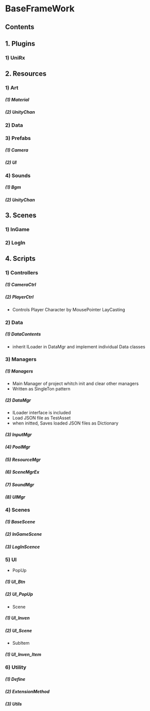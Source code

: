 BaseFrameWork
=============
Contents
--------
## 1. Plugins
### 1) UniRx   
## 2. Resources
### 1) Art   
##### (1) Material   
##### (2) UnityChan   
### 2) Data   
### 3) Prefabs   
##### (1) Camera   
##### (2) UI   
### 4) Sounds   
##### (1) Bgm   
##### (2) UnityChan   
## 3. Scenes
### 1) InGame
### 2) LogIn
## 4. Scripts
### 1) Controllers   
##### (1) CameraCtrl   
##### (2) PlayerCtrl   
   - Controls Player Character by MousePointer LayCasting   
### 2) Data   
##### (1) DataContents   
   - inherit ILoader in DataMgr and implement individual Data classes   
### 3) Managers   
##### (1) Managers   
   - Main Manager of project whitch init and clear other managers   
   - Written as SingleTon pattern   
##### (2) DataMgr
   - ILoader interface is included
   - Load JSON file as TestAsset
   - when initted, Saves loaded JSON files as Dictionary
##### (3) InputMgr   
##### (4) PoolMgr   
##### (5) ResourceMgr   
##### (6) SceneMgrEx   
##### (7) SoundMgr   
##### (8) UIMgr   
### 4) Scenes   
##### (1) BaseScene   
##### (2) InGameScene      
##### (3) LogInScence      
### 5) UI   
* PopUp   
##### (1) UI_Btn   
##### (2) UI_PopUp   
* Scene   
##### (1) UI_Inven   
##### (2) UI_Scene   
* SubItem   
##### (1) UI_Inven_Item    
### 6) Utility   
##### (1) Define   
##### (2) ExtensionMethod   
##### (3) Utils   
